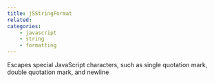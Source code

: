 ```yaml
---
title: jSStringFormat
related:
categories:
    - javascript
    - string
    - formatting
---
```


Escapes special JavaScript characters, such as single quotation
        mark, double quotation mark, and newline